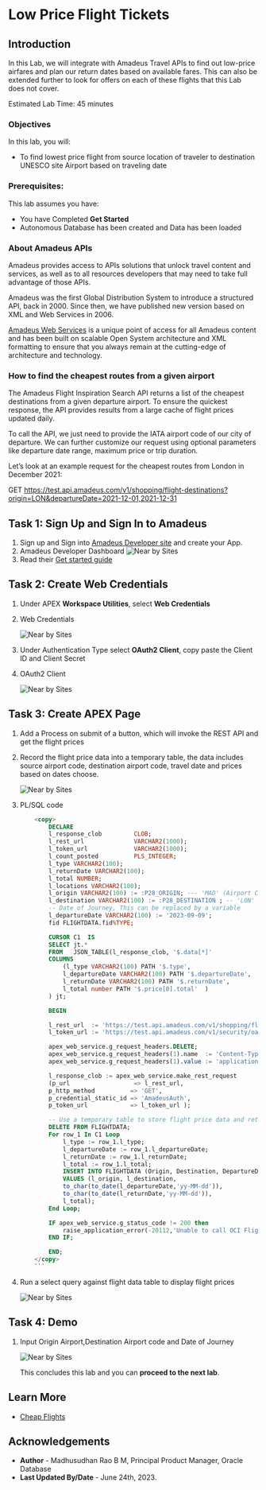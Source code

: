 # Low Price Flight Tickets

## Introduction

In this Lab, we will integrate with Amadeus Travel APIs to find out low-price airfares and plan our return dates based on available fares. This can also be extended further to look for offers on each of these flights that this Lab does not cover. 

Estimated Lab Time: 45 minutes

### Objectives

In this lab, you will:

- To find lowest price flight from source location of traveler to destination UNESCO site Airport based on traveling date

### Prerequisites:

This lab assumes you have:

* You have Completed **Get Started**
* Autonomous Database has been created and Data has been loaded  

### About Amadeus APIs

Amadeus provides access to APIs solutions that unlock travel content and services, as well as to all resources developers that may need to take full advantage of those APIs. 

Amadeus was the first Global Distribution System to introduce a structured API, back in 2000. Since then, we have published new version based on XML and Web Services in 2006.

[Amadeus Web Services](https://amadeus.com/en/topic/api) is a unique point of access for all Amadeus content and has been built on scalable Open System architecture and XML formatting to ensure that you always remain at the cutting-edge of architecture and technology.

### How to find the cheapest routes from a given airport 

The Amadeus Flight Inspiration Search API returns a list of the cheapest destinations from a given departure airport. To ensure the quickest response, the API provides results from a large cache of flight prices updated daily.  

To call the API, we just need to provide the IATA airport code of our city of departure. We can further customize our request using optional parameters like departure date range, maximum price or trip duration.  

Let’s look at an example request for the cheapest routes from London in December 2021: 

GET https://test.api.amadeus.com/v1/shopping/flight-destinations?origin=LON&departureDate=2021-12-01,2021-12-31 

 
## Task 1: Sign Up and Sign In to Amadeus
 
1. Sign up and Sign into [Amadeus Developer site](https://developers.amadeus.com/my-apps) and create your App.
2. Amadeus Developer Dashboard
   ![Near by Sites](images/amadeus.png)
3. Read their [Get started guide](https://developers.amadeus.com/get-started/get-started-with-self-service-apis-335)
 
## Task 2: Create Web Credentials

1. Under APEX **Workspace Utilities**, select **Web Credentials**
   
2. Web Credentials
   
   ![Near by Sites](images/web-credentials.png) 
   
3. Under Authentication Type select **OAuth2 Client**, copy paste the Client ID and Client Secret
   
4. OAuth2 Client
   
   ![Near by Sites](images/web-credentials-02.png) 

## Task 3: Create APEX Page
 
1. Add a Process on submit of a button, which will invoke the REST API and get the flight prices
2. Record the flight price data into a temporary table, the data includes source airport code, destination airport code, travel date and prices based on dates choose.
   
   ![Near by Sites](images/process.png) 

3. PL/SQL code  

    ```sql
        <copy> 
            DECLARE
            l_response_clob         CLOB;
            l_rest_url              VARCHAR2(1000);
            l_token_url             VARCHAR2(1000);
            l_count_posted          PLS_INTEGER; 
            l_type VARCHAR2(100); 
            l_returnDate VARCHAR2(100);
            l_total NUMBER;
            l_locations VARCHAR2(100); 
            l_origin VARCHAR2(100) := :P28_ORIGIN; --- 'MAD' (Airport Code)
            l_destination VARCHAR2(100) := :P28_DESTINATION ; -- 'LON' (Airport Code) 
            -- Date of Journey, This can be replaced by a variable
            l_departureDate VARCHAR2(100) := '2023-09-09';  
            fid FLIGHTDATA.fid%TYPE; 

            CURSOR C1  IS 
            SELECT jt.* 
            FROM   JSON_TABLE(l_response_clob, '$.data[*]'  
            COLUMNS  
                (l_type VARCHAR2(100) PATH '$.type',
                l_departureDate VARCHAR2(100) PATH '$.departureDate',
                l_returnDate VARCHAR2(100) PATH '$.returnDate',
                l_total number PATH '$.price[0].total'  )
            ) jt; 

            BEGIN

            l_rest_url  := 'https://test.api.amadeus.com/v1/shopping/flight-dates?origin='||l_origin||'&destination='||l_destination||'&departureDate='||l_departureDate||'';
            l_token_url := 'https://test.api.amadeus.com/v1/security/oauth2/token';

            apex_web_service.g_request_headers.DELETE; 
            apex_web_service.g_request_headers(1).name  := 'Content-Type'; 
            apex_web_service.g_request_headers(1).value := 'application/json'; 

            l_response_clob := apex_web_service.make_rest_request 
            (p_url                  => l_rest_url, 
            p_http_method          => 'GET',  
            p_credential_static_id => 'AmadeusAuth',
            p_token_url            => l_token_url ); 

            -- Use a temporary table to store flight price data and retrieve it back in the page 
            DELETE FROM FLIGHTDATA;
            For row_1 In C1 Loop
                l_type := row_1.l_type;
                l_departureDate := row_1.l_departureDate;
                l_returnDate := row_1.l_returnDate;
                l_total := row_1.l_total;   
                INSERT INTO FLIGHTDATA (Origin, Destination, DepartureDate, ReturnDate, price ) 
                VALUES (l_origin, l_destination, 
                to_char(to_date(l_departureDate,'yy-MM-dd')),
                to_char(to_date(l_returnDate,'yy-MM-dd')), 
                l_total);   
            End Loop;     

            IF apex_web_service.g_status_code != 200 then 
                raise_application_error(-20112,'Unable to call OCI Flight Price Service.');  
            END IF;  

            END;     
        </copy>
        ```

4. Run a select query against flight data table to display flight prices
   
   ![Near by Sites](images/apex-01.png) 

## Task 4: Demo

1. Input Origin Airport,Destination Airport code and Date of Journey 
   
   ![Near by Sites](images/apex-02.png) 

    This concludes this lab and you can **proceed to the next lab**.

## Learn More

* [Cheap Flights](https://developers.amadeus.com/blog/cheap-flights-to-anywhere-amadeus-flight-search) 

## Acknowledgements

* **Author** - Madhusudhan Rao B M, Principal Product Manager, Oracle Database
* **Last Updated By/Date** - June 24th, 2023.